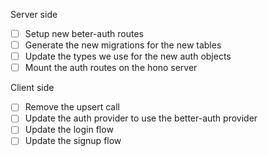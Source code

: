 
Server side
- [ ] Setup new beter-auth routes
- [ ] Generate the new migrations for the new tables
- [ ] Update the types we use for the new auth objects
- [ ] Mount the auth routes on the hono server

Client side
- [ ] Remove the upsert call
- [ ] Update the auth provider to use the better-auth provider
- [ ] Update the login flow
- [ ] Update the signup flow
